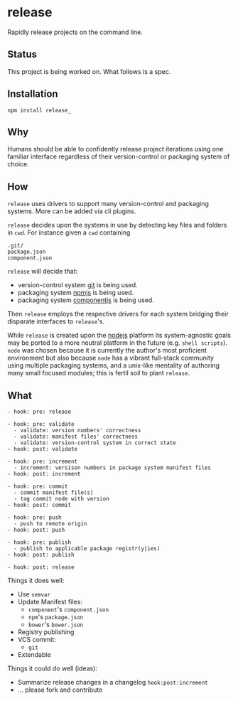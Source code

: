 # release

Rapidly release projects on the command line.

## Status

This project is being worked on. What follows is a spec.

## Installation

    npm install release_

## Why

Humans should be able to confidently release project iterations using one familiar interface regardless of their version-control or packaging system of choice.


## How

`release` uses drivers to support many version-control and packaging systems. More can be added via cli plugins.

`release` decides upon the systems in use by detecting key files and folders in `cwd`. For instance given a `cwd` containing 

    .git/
    package.json
    component.json

`release` will decide that:

- version-control system [git](http://www.git-scm.org) is being used.
- packaging system [npmjs](https://www.npmjs.org) is being used.
- packaging system [componentjs](http://component.io) is being used.

Then `release` employs the respective drivers for each system bridging their disparate interfaces to `release`'s.

While `release` is created upon the [nodejs](http://nodejs.org) platform its system-agnostic goals may be ported to a more neutral platform in the future (e.g. `shell scripts`). `node` was chosen because it is currently the author's most proficient environment but also because `node` has a vibrant full-stack community using multiple packaging systems, and a unix-like mentality of authoring many small focused modules; this is fertil soil to plant `release`.

## What

    - hook: pre: release

    - hook: pre: validate
      - validate: version numbers' correctness
      - validate: manifest files' correctness
      - validate: version-control system in correct state
    - hook: post: validate

    - hook: pre: increment
      - increment: versison numbers in package system manifest files
    - hook: post: increment

    - hook: pre: commit
      - commit manifest file(s)
      - tag commit node with version
    - hook: post: commit

    - hook: pre: push
      - push to remote origin
    - hook: post: push

    - hook: pre: publish
      - publish to applicable package registr(y|ies)
    - hook: post: publish

    - hook: post: release

Things it does well:
  - Use `semvar`
  - Update Manifest files:
    - `component`'s `component.json`
    - `npm`'s `package.json`
    - `bower`'s `bower.json`
  - Registry publishing
  - VCS commit:
    - `git`
  - Extendable

Things it could do well (ideas):
  - Summarize release changes in a changelog `hook:post:increment`
  - ... please fork and contribute
